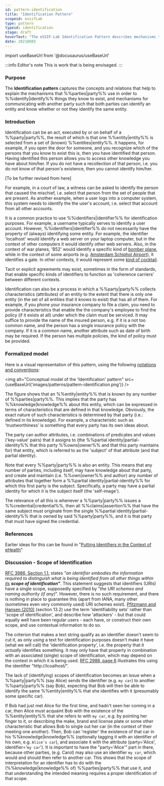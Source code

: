 ```yaml
---
id: pattern-identification
title: "Identification Pattern"
scopeid: essifLab
type: pattern
typeid: identification
stage: draft
hoverText: "The eSSIF-Lab Identification Pattern describes mechanisms that Parties use to identify Entities, and mechanisms for communicating with another Party such that both Parties can identify an entity and know whether or not they identify the same entity."
date: 20210803
---
```


import useBaseUrl from '@docusaurus/useBaseUrl'

:::info Editor's note
This is work that is being envisaged.
:::

### Purpose
The **Identification pattern** captures the concepts and relations that help to explain the mechanisms that %%parties|party%% use in order to %%identify|identify%% things they know to exist, and mechanisms for communicating with another party such that both parties can identify an entity and know whether or not they identify the same entity.

### Introduction
Identification can be an act, executed by or on behalf of a %%party|party%%, the result of which is that one %%entity|entity%% is selected from a set of (known) %%entities|entity%%. It happens, for example, if you open the door for someone, and you recognize which of the persons that you know to exist this is, then you have identified that person. Having identified this person allows you to access other knowledge you have about him/her. If you do not have a recollection of that person, i.e. you do not know of that person's existence, then you cannot identify him/her.

[To be further revised from here]



For example, in a court of law, a witness can be asked to identify the person that caused the mischief, i.e. select that person from the set of people that are present. As another example, when a user logs into a computer system, this system needs to identify the the user's account, i.e. select that account from all other accounts.

It is a common practice to use %%identifiers|identifier%% for identification purposes. For example, a username typically serves to identify a user account. However, %%identifiers|identifier%% do not necessarily have the property of (always) identifying some entity. For example, the identifier 'localhost' would identify a web server on your laptop computer, but in the context of other computers it would identify other web servers. Also, in the context of war planes, 'B52' would identify a specific kind of [bomber plane](https://en.wikipedia.org/wiki/The_B-52%27s), while in the context of some airports (e.g. [Amsterdam Schiphol Airport](https://foursquare.com/v/position-b52/4e270f7818380c0d4dfd15b7/photos)), it identifies a gate. In other contexts, it would represent some [kind of cocktail](https://en.wikipedia.org/wiki/B-52_(cocktail)).

Tacit or explicit agreements may exist, sometimes in the form of standards, that enable specific kinds of identifiers to function as 'coherence carriers' between different contexts.



Identification can also be a process in which a %%party|party%% collects characteristics (attributes) of an entity to the extent that there is only one entity (in the set of all entities that it knows to exist) that has all of them. For example, if you phone your insurance company to file a claim, you need to provide characteristics that enable the the company's employee to find the policy (if it exists at all) under which the claim must be serviced. It may suffice to provide the name of the insured person, e.g. if it is a not too common name, and the person has a single insurance policy with the company. If it is a common name, another attribute such as date of birth may be required. If the person has multiple policies, the kind of policy must be provided.


### Formalized model
Here is a visual representation of this pattern, using the following [notations and conventions](../notations-and-conventions#pattern-diagram-notations):

<img
  alt="Conceptual model of the 'Identification' pattern"
  src={useBaseUrl('images/patterns/pattern-identification.png')}
/>

The figure shows that an %%entity|entity%% that is known by any number of %%parties|party%%. This implies that the party has %%knowledge|knowledge%% about this entity, which can be expressed in terms of characteristics that are defined in that knowledge. Obviously, the exact nature of such characteristics is determined by that party (i.e.: defined in its knowledge). For example, a characteristic such as 'trustworthiness' is something that every party has its own ideas about.

The party can author attributes, i.e. combinations of predicates and values ('key-value' pairs) that it assigns to (the %%partial identity|partial-identity%% that this party %%owns|owner%% and that this party maintains for) that entity, which is referred to as the 'subject' of that attribute (and that partial identity).

Note that every %%party|party%% is also an entity. This means that any number of parties, including itself, may have knowledge about that party, and create and maintain (i.e. %%own|owner%% and author) any number of attributes that together form a %%partial identity|partial-identity%% for which this first party is the subject. Specifically, a party may have a partial identity for which it is the subject itself (the 'self-image').

The relevance of all this is whenever a %%party|party%% issues a %%credential|credential%%, then all %%claims|assertion%% that have the same subject must originate from the single %%partial identity|partial-identity%% that is owned by said %%party|party%%, and it is that party that must have signed the credential.

### References

Earlier ideas for this can be found in "[Putting Identifiers in the Context of eHealth](https://link.springer.com/content/pdf/10.1007/978-0-387-79026-8_27.pdf)"


### Discussion - Scope of Identification
[RFC 3986, Section 1.1.](https://tools.ietf.org/html/rfc3986#section-1.1) states _"an identifier embodies the information required to distinguish what is being identified from all other things within <u>its</u> **scope of identification"**_. This statement suggests that identifiers (URIs) have a single scope, supposedly specified by "_the URI schemes and naming authority (if any)_". However, there is no such requirement, and there is nothing in place to guarantee this (apart from IANA, many other (sometimes even very commonly used) URI schemes exist). [Pfitzmann and Hansen (2010)](https://dud.inf.tu-dresden.de/literatur/Anon_Terminology_v0.34.pdf) (section 13.2) use the term 'identifiability sets' rather than 'scope of identification', and describe how 'attackers' - but that could equally well have been regular users - each have, or construct their own scope, and use contextual information to do so.

The criterion that makes a text string qualify as an identifier doesn't seem to cut it, as only _using_ a text for identification purposes doesn't make it have (what we will call) the 'identification property', i.e. the property that it _actually_ identifies something. It may only have that property in combination with an associated (single) scope of identification, which may depend on the context in which it is being used. [RFC 2986, page 6](https://tools.ietf.org/html/rfc3986#page-6) illustrates this using the identifier "http://lcoalhost/".

The lack of (identifying) scopes of identification becomes an issue when a %%party|party%% (say Alice) sends the identifier (e.g. `my car`) to another %%party|party%% (say Bob), expecting that Bob will then be able to identify the same %%entity|entity%% that she identifies with it (presumably some specific car).

If Bob had just met Alice for the first time, and hadn't seen her coming in a car, then Alice must acquaint Bob with the existence of the %%entity|entity%% that she refers to with `my car`, e.g. by pointing her finger to it, or describing the make, brand and license plate or some other characteristic that allows Bob to single out her car (in the context of their meeting one another). Then, Bob can 'register' the existence of that car in his %%knowledge|knowledge%% (optionally tagging it with an identifier of his own, e.g. `Alice's car`), and associate it with the attribute (party='Alice', identifier='`my car`'). It is important to have the "party='Alice'" part in there, because other parties, (e.g. Carol) may also use an identifier `my car`, which would and should then refer to another car. This shows that the scope of interpretation for an identifier has to do with the (%%knowledge|knowledge%% of) %%parties|party%% that use it, and that understanding the intended meaning requires a proper identification of that scope.
